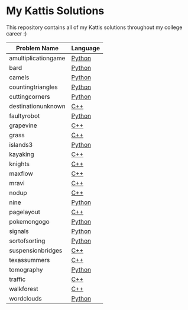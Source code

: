 # My Kattis Solutions

This repository contains all of my Kattis solutions throughout my college career :)


| Problem Name        | Language                                                                                |
| --------------------- | ----------------------------------------------------------------------------------------- |
| amultiplicationgame | [Python](https://github.com/gretchenlam/kattis/blob/main/python/amultiplicationgame.py) |
| bard                | [Python](https://github.com/gretchenlam/kattis/blob/main/python/bard.py)                |
| camels              | [Python](https://github.com/gretchenlam/kattis/blob/main/python/camels.py)              |
| countingtriangles   | [Python](https://github.com/gretchenlam/kattis/blob/main/python/countingtriangles.py)   |
| cuttingcorners      | [Python](https://github.com/gretchenlam/kattis/blob/main/python/cuttingcorners.py)      |
| destinationunknown  | [C++](https://github.com/gretchenlam/kattis/blob/main/cpp/destinationunknown.cpp)       |
| faultyrobot         | [Python](https://github.com/gretchenlam/kattis/blob/main/python/faultyrobot.py)         |
| grapevine           | [C++](https://github.com/gretchenlam/kattis/blob/main/cpp/grapevine.cpp)                |
| grass               | [C++](https://github.com/gretchenlam/kattis/blob/main/cpp/grass.cpp)                     |
| islands3            | [Python](https://github.com/gretchenlam/kattis/blob/main/python/islands3.py)            |
| kayaking            | [C++](https://github.com/gretchenlam/kattis/blob/main/cpp/kayaking.cpp)                   |
| knights             | [C++](https://github.com/gretchenlam/kattis/blob/main/cpp/knights.cpp)                    |
| maxflow             | [C++](https://github.com/gretchenlam/kattis/blob/main/cpp/maxflow.cpp)                    |
| mravi               | [C++](https://github.com/gretchenlam/kattis/blob/main/cpp/mravi.cpp)                      |
| nodup               | [C++](https://github.com/gretchenlam/kattis/blob/main/cpp/nodup.cpp)                      |
| nine                | [Python](https://github.com/gretchenlam/kattis/blob/main/python/nine.py)                |
| pagelayout          | [C++](https://github.com/gretchenlam/kattis/blob/main/cpp/pagelayout.cpp)                 |
| pokemongogo         | [Python](https://github.com/gretchenlam/kattis/blob/main/python/pokemongogo.py)         |
| signals             | [Python](https://github.com/gretchenlam/kattis/blob/main/python/signals.py)             |
| sortofsorting       | [Python](https://github.com/gretchenlam/kattis/blob/main/python/sortofsorting.py)       |
| suspensionbridges   | [C++](https://github.com/gretchenlam/kattis/blob/main/cpp/suspensionbridges.cpp)          |
| texassummers        | [C++](https://github.com/gretchenlam/kattis/blob/main/cpp/texassummers.cpp)               |
| tomography          | [Python](https://github.com/gretchenlam/kattis/blob/main/python/tomography.py)          |
| traffic             | [C++](https://github.com/gretchenlam/kattis/blob/main/cpp/traffic.cpp)                  |
| walkforest          | [C++](https://github.com/gretchenlam/kattis/blob/main/cpp/walkforest.cpp)               |
| wordclouds          | [Python](https://github.com/gretchenlam/kattis/blob/main/python/wordclouds.py)          |
